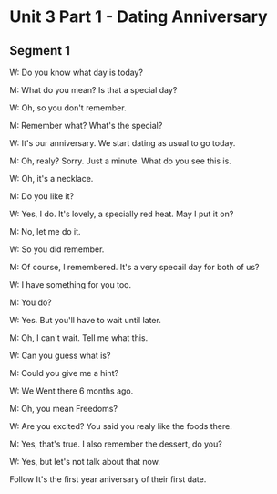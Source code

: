 # Unit 3 Part 1 - Dating Anniversary

## Segment 1

W: Do you know what day is today?

M: What do you mean? Is that a special day?

W: Oh, so you don't remember.

M: Remember what? What's the special?

W: It's our anniversary. We start dating as usual to go today.

M: Oh, realy? Sorry. Just a minute. What do you see this is.

W: Oh, it's a necklace.

M: Do you like it?

W: Yes, I do. It's lovely, a specially red heat.  May I put it on?

M: No, let me do it.

W: So you did remember.

M: Of course, I remembered. It's a very specail day for both of us?

W: I have something for you too.

M: You do?

W: Yes. But you'll have to wait until later.

M: Oh, I can't wait. Tell me what this.

W: Can you guess what is?

M: Could you give me a hint?

W: We Went there 6 months ago.

M: Oh, you mean Freedoms?

W: Are you excited? You said you realy like the foods there.

M: Yes, that's true. I also remember the dessert, do you?

W: Yes, but let's not talk about that now. 


Follow
It's the first year aniversary of their first date.
